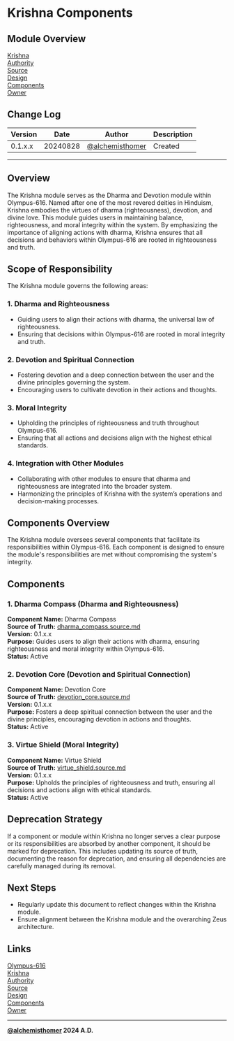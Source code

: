 # Krishna Components

## Module Overview
[Krishna](README.md)  
[Authority](../zeus/zeus.components.md)  
[Source](krishna.source.md)  
[Design](krishna.design.md)  
[Components](krishna.components.md)  
[Owner](https://github.com/alchemisthomer)  

## Change Log

| Version   | Date       | Author                                                   | Description   |
|-----------|------------|----------------------------------------------------------|---------------|
| 0.1.x.x   | 20240828   | [@alchemisthomer](https://github.com/alchemisthomer)     | Created       

---

## Overview

The Krishna module serves as the Dharma and Devotion module within Olympus-616. Named after one of the most revered deities in Hinduism, Krishna embodies the virtues of dharma (righteousness), devotion, and divine love. This module guides users in maintaining balance, righteousness, and moral integrity within the system. By emphasizing the importance of aligning actions with dharma, Krishna ensures that all decisions and behaviors within Olympus-616 are rooted in righteousness and truth.

## Scope of Responsibility

The Krishna module governs the following areas:

### 1. **Dharma and Righteousness**
   - Guiding users to align their actions with dharma, the universal law of righteousness.
   - Ensuring that decisions within Olympus-616 are rooted in moral integrity and truth.

### 2. **Devotion and Spiritual Connection**
   - Fostering devotion and a deep connection between the user and the divine principles governing the system.
   - Encouraging users to cultivate devotion in their actions and thoughts.

### 3. **Moral Integrity**
   - Upholding the principles of righteousness and truth throughout Olympus-616.
   - Ensuring that all actions and decisions align with the highest ethical standards.

### 4. **Integration with Other Modules**
   - Collaborating with other modules to ensure that dharma and righteousness are integrated into the broader system.
   - Harmonizing the principles of Krishna with the system’s operations and decision-making processes.

## Components Overview

The Krishna module oversees several components that facilitate its responsibilities within Olympus-616. Each component is designed to ensure the module's responsibilities are met without compromising the system's integrity.

## Components

### 1. Dharma Compass (Dharma and Righteousness)
   **Component Name:** Dharma Compass  
   **Source of Truth:** [dharma_compass.source.md](../krishna/dharma_compass.source.md)  
   **Version:** 0.1.x.x  
   **Purpose:** Guides users to align their actions with dharma, ensuring righteousness and moral integrity within Olympus-616.  
   **Status:** Active

### 2. Devotion Core (Devotion and Spiritual Connection)
   **Component Name:** Devotion Core  
   **Source of Truth:** [devotion_core.source.md](../krishna/devotion_core.source.md)  
   **Version:** 0.1.x.x  
   **Purpose:** Fosters a deep spiritual connection between the user and the divine principles, encouraging devotion in actions and thoughts.  
   **Status:** Active

### 3. Virtue Shield (Moral Integrity)
   **Component Name:** Virtue Shield  
   **Source of Truth:** [virtue_shield.source.md](../krishna/virtue_shield.source.md)  
   **Version:** 0.1.x.x  
   **Purpose:** Upholds the principles of righteousness and truth, ensuring all decisions and actions align with ethical standards.  
   **Status:** Active

## Deprecation Strategy

If a component or module within Krishna no longer serves a clear purpose or its responsibilities are absorbed by another component, it should be marked for deprecation. This includes updating its source of truth, documenting the reason for deprecation, and ensuring all dependencies are carefully managed during its removal.

## Next Steps

- Regularly update this document to reflect changes within the Krishna module.
- Ensure alignment between the Krishna module and the overarching Zeus architecture.

## Links
[Olympus-616](../../README.md)  
[Krishna](README.md)  
[Authority](https://github.com/alchemisthomer)  
[Source](krishna.source.md)  
[Design](krishna.design.md)  
[Components](krishna.components.md)  
[Owner](https://github.com/alchemisthomer)
***
**[@alchemisthomer](https://github.com/alchemisthomer)
2024 A.D.**
